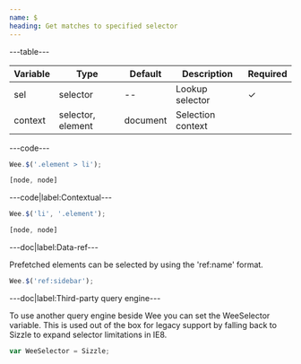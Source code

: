 ```yaml
---
name: $
heading: Get matches to specified selector
---
```


---table---

| Variable | Type              | Default  | Description       | Required |
| -------- | ----------------- | -------- | ----------------- | -------- |
| sel      | selector          | --       | Lookup selector   | &#10003; |
| context  | selector, element | document | Selection context |          |

---code---

```javascript
Wee.$('.element > li');
```

```javascript
[node, node]
```

---code|label:Contextual---

```javascript
Wee.$('li', '.element');
```

```javascript
[node, node]
```

---doc|label:Data-ref---

Prefetched elements can be selected by using the 'ref:name' format.

```javascript
Wee.$('ref:sidebar');
```

---doc|label:Third-party query engine---

To use another query engine beside Wee you can set the WeeSelector variable. This is used out of the box for legacy support by falling back to Sizzle to expand selector limitations in IE8.

```javascript
var WeeSelector = Sizzle;
```